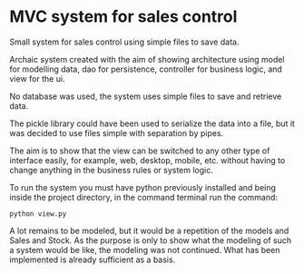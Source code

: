 # MVC system for sales control

Small system for sales control using simple files to save data.

Archaic system created with the aim of showing architecture using model for modelling data, dao for persistence, controller for business logic, and view for the ui.

No database was used, the system uses simple files to save and retrieve data.

The pickle library could have been used to serialize the data into a file, but it was decided to use files
simple with separation by pipes.

The aim is to show that the view can be switched to any other type of interface easily, for example,
web, desktop, mobile, etc. without having to change anything in the business rules or system logic.

To run the system you must have python previously installed and being inside the project directory, in the command terminal run the command:
```
python view.py
```

A lot remains to be modeled, but it would be a repetition of the models and Sales and Stock. As the purpose is only to show what the modeling of such a system would be like, the modeling was not continued. What has been implemented is already sufficient as a basis.
